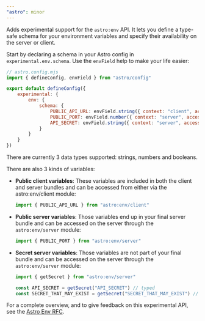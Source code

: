```yaml
---
"astro": minor
---
```


Adds experimental support for the `astro:env` API. It lets you define a type-safe schema for your environment variables and specify their availability on the server or client.

Start by declaring a schema in your Astro config in `experimental.env.schema`. Use the `envField` help to make your life easier:

```js
// astro.config.mjs
import { defineConfig, envField } from "astro/config"

export default defineConfig({
    experimental: {
        env: {
            schema: {
                PUBLIC_API_URL: envField.string({ context: "client", access: "public", optional: true }),
                PUBLIC_PORT: envField.number({ context: "server", access: "public", default: 4321 }),
                API_SECRET: envField.string({ context: "server", access: "secret" }),
            }
        }
    }
})
```

There are currently 3 data types supported: strings, numbers and booleans.

There are also 3 kinds of variables:

- **Public client variables**: These variables are included in both the client and server bundles and can be accessed from either via the astro:env/client module:

    ```js
    import { PUBLIC_API_URL } from "astro:env/client"
    ```

- **Public server variables**: Those variables end up in your final server bundle and can be accessed on the server through the `astro:env/server` module:

    ```js
    import { PUBLIC_PORT } from "astro:env/server"
    ```

- **Secret server variables**: Those variables are not part of your final bundle and can be accessed on the server through the `astro:env/server` module:

    ```js
    import { getSecret } from "astro:env/server"

    const API_SECRET = getSecret("API_SECRET") // typed
    const SECRET_THAT_MAY_EXIST = getSecret("SECRET_THAT_MAY_EXIST") // string | undefined
    ```

For a complete overview, and to give feedback on this experimental API, see the [Astro Env RFC](https://github.com/withastro/roadmap/blob/feat/astro-env-rfc/proposals/0046-astro-env.md).